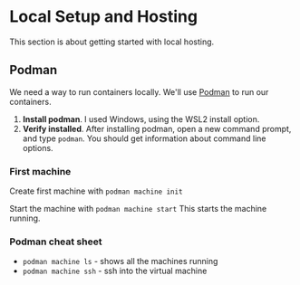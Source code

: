 # Local Setup and Hosting

This section is about getting started with local hosting.

## Podman
We need a way to run containers locally.  We'll use [Podman](https://github.com/containers/podman/blob/main/docs/tutorials/podman-for-windows.md) to run our containers.

1. **Install podman**.  I used Windows, using the WSL2 install option.
2. **Verify installed**.  After installing podman, open a new command prompt, and type `podman`.  You should get information about command 
line options.

### First machine
Create first machine with  `podman machine init`

Start the machine with `podman machine start`
This starts the machine running.

### Podman cheat sheet

* `podman machine ls` - shows all the machines running
* `podman machine ssh` - ssh into the virtual machine
